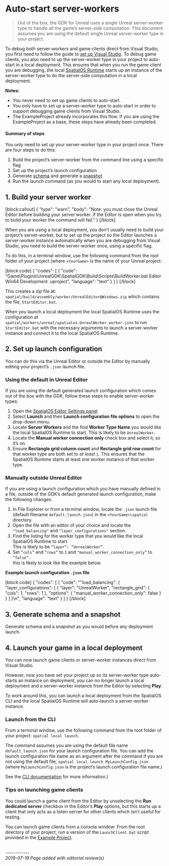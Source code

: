 # Auto-start server-workers

> Out of the box, the GDK for Unreal uses a single Unreal server-worker type to handle all the game’s server-side computation. This document assumes you are using the default single Unreal server-worker type in your project.

To debug both server-workers and game clients direct from Visual Studio, you first need to follow the guide to [set up Visual Studio]({{urlRoot}}/content/workflows/set-up-vs). To debug game clients, you also need to up the server-worker type in your project to auto-start in a local deployment. This ensures that when you run the game client you are debugging, the local [SpatialOS Runtime]({{urlRoot}}/content/glossary#spatialos-runtime) starts up an instance of the server-worker type to do the server-side computation in a local deployment.

**Notes:**

* You never need to set up game clients to auto-start.
* You only have to set up a server-worker type to auto-start in order to support debugging game clients from Visual Studio.
* The ExampleProject already incorporates this flow. If you are using the ExampleProject as a base, these steps have already been completed.

#### Summary of steps

You only need to set up your server-worker type in your project once. There are four steps to do this:

1. Build the project’s server-worker from the command line using a specific flag
1. Set up the project’s launch configuration
1. Generate [schema]({{urlRoot}}/content/glossary#schema) and generate a [snapshot]({{urlRoot}}/content/glossary#snapshot)
1. Run the launch command (as you would to start any local deployment).

## 1. Build your server worker

[block:callout]
{
  "type": "warn",
  "body": "Note: you must close the Unreal Editor before building your server worker. If the Editor is open when you try to build your worker the command will fail."
}
[/block]

When you are using a local deployment, you don’t usually need to build your project’s server-worker, but to set up the project so the Editor launches a server-worker instance automatically when you are debugging from Visual Studio, you need to build the server-worker once, using a specific flag.

To do this, in a terminal window, use the following command from the root folder of your project (where `<YourGame>` is the name of your Unreal project:

[block:code]
{
  "codes": [
  {
      "code": "Game\Plugins\UnrealGDK\SpatialGDK\Build\Scripts\BuildWorker.bat <YourGame>Editor Win64 Development <YourGame>.uproject",
      "language": "text"
    }
  ]
}
[/block]

This creates a zip file at: `spatial/build/assembly/worker/UnrealEditor@Windows.zip` which contains the file, `StartEditor.bat`.

When you launch a local deployment the local SpatialOS Runtime uses the configuration at `spatial/workers/unreal/spatialos.UnrealWorker.worker.json` to run `StartEditor.bat` with the necessary arguments to launch a server-worker instance and connect it to the local SpatialOS Runtime.

## 2. Set up launch configuration
You can do this via the Unreal Editor or outside the Editor by manually editing your project’s `.json` launch file.

### Using the default in Unreal Editor
If you are using the default generated launch configuration which comes out of the box with the GDK, follow these steps to enable server-worker types:

1. Open the [SpatialOS Editor Settings panel]({{urlRoot}}/content/unreal-editor-interface/editor-settings)
1. Select **Launch** and then **Launch configuration file options** to open the drop-down menu.
1. Locate **Server Workers** and the find **Worker Type Name** you would like the local SpatialOS Runtime to start. This is likely to be `UnrealWorker`.
1. Locate the **Manual worker connection only** check box and select it, so it’s on.
1. Ensure  **Rectangle grid column count** and **Rectangle grid row count** for that worker type are both set to _at least_ `1`.  This ensures that the SpatialOS Runtime starts at least one worker instance of that worker type.

### Manually outside Unreal Editor

If you are using a launch configuration which you have manually defined in a file, outside of the GDK’s default generated launch configuration, make the following changes:

1. In File Explorer or from a terminal window, locate the `.json` launch file (default filename `default_launch.json`) in the `<YourGame>\spatial` directory.
1. Open the file with an editor of your choice and locate the `"load_balancing"` and `"layer_configurations"` section.
1. Find the listing for the worker type that you would like the local SpatialOS Runtime to start. </br> This is likely to be `“layer”: “UnrealWorker”`.
1. Set `“cols”` and `“rows”` to `1` and `"manual_worker_connection_only”` to `“false”`. </br> this is likely to look like the example below.

**Example launch configuration `.json` file**</br>

[block:code]
{
  "codes": [
  {
      "code": ""load_balancing": {
    "layer_configurations": [
      {
          "layer": "UnrealWorker",
          "rectangle_grid": {
              "cols": 1,
              "rows": 1
          },
          "options": {
            "manual_worker_connection_only": false
        }
      }
    ]
  }\n",
      "language": "text"
    }
  ]
}
[/block]
## 3. Generate schema and a snapshot

Generate schema and a snapshot as you would before any deployment launch.

## 4. Launch your game in a local deployment

You can now launch game clients or server-worker instances direct from Visual Studio.

However, now you have set your project up so its server-worker type auto-starts an instance on deployment, you can no longer launch a local deployment and a server-worker instance from the Editor by selecting **Play**.

To work around this, you can launch a local deployment from the SpatialOS CLI and the local SpatialOS Runtime will auto-launch a server-worker instance.

### Launch from the CLI

From a terminal window, use the following command from the root folder of your project:  `spatial local launch`.

The command assumes you are using the default file name `default_launch.json` for your launch configuration file. You can add the launch configuration file name as an argument after the command if you are not using the default file; `spatial local launch MyLaunchConfig.json` (where `MyLaunchConfig.json` is the project’s launch configuration file name.)

See the [CLI documentation](https://docs.improbable.io/reference/latest/shared/spatial-cli/spatial-local-launch#spatial-local-launch) for more information.)

### Tips on launching game clients

You could launch a game client from the Editor by unselecting the **Run dedicated server** checkbox in the Editor’s **Play** options, but this starts up a client that only acts as a listen server for other clients which isn’t useful for testing. </br>

You can launch game clients from a console window: From the root directory of your project, run a version of the  `LaunchClient.bat` script provided in the [Example Project]({{urlRoot}}//content/get-started/example-project/exampleproject-setup).





<br/>------------<br/>
_2019-07-19 Page added with editorial review(s)_
